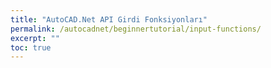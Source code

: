 ```yaml
---
title: "AutoCAD.Net API Girdi Fonksiyonları"
permalink: /autocadnet/beginnertutorial/input-functions/
excerpt: ""
toc: true
---
```



